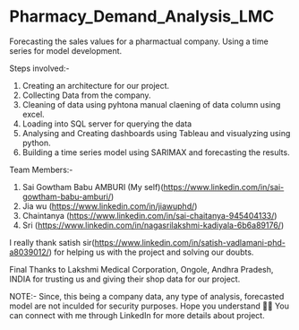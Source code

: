 # Pharmacy_Demand_Analysis_LMC
Forecasting the sales values for a pharmactual company. Using a time series for model development.

Steps involved:-
  1) Creating an architecture for our project.
  2) Collecting Data from the company.
  3) Cleaning of data using pyhtona manual claening of data column using excel.
  4) Loading into SQL server for querying the data
  5) Analysing and Creating dashboards using Tableau and visualyzing using python.
  6) Building a time series model using SARIMAX and forecasting the results.
  
Team Members:-
1) Sai Gowtham Babu AMBURI (My self)(https://www.linkedin.com/in/sai-gowtham-babu-amburi/)
2) Jia wu (https://www.linkedin.com/in/jiawuphd/)
3) Chaintanya (https://www.linkedin.com/in/sai-chaitanya-945404133/)
4) Sri (https://www.linkedin.com/in/nagasrilakshmi-kadiyala-6b6a89176/)

I really thank satish sir(https://www.linkedin.com/in/satish-vadlamani-phd-a8039012/) for helping us with the project and solving our doubts.

Final Thanks to Lakshmi Medical Corporation, Ongole, Andhra Pradesh, INDIA for trusting us and giving their shop data for our project.

NOTE:- 
Since, this being a company data, any type of analysis, forecasted model are not inculded for security purposes. 
Hope you understand 🙂🙂
You can connect with me through LinkedIn for more details about project.
